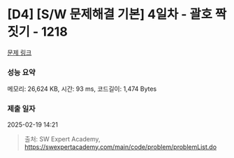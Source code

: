 # [D4] [S/W 문제해결 기본] 4일차 - 괄호 짝짓기 - 1218 

[문제 링크](https://swexpertacademy.com/main/code/problem/problemDetail.do?contestProbId=AV14eWb6AAkCFAYD) 

### 성능 요약

메모리: 26,624 KB, 시간: 93 ms, 코드길이: 1,474 Bytes

### 제출 일자

2025-02-19 14:21



> 출처: SW Expert Academy, https://swexpertacademy.com/main/code/problem/problemList.do